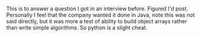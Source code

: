This is to answer a question I got in an interview before. Figured I'd post. Personally I feel that the company wanted it done in Java, note this was not said directly, but it was more a test of ability to build object arrays rather than write simple algorithms. So python is a slight cheat.
